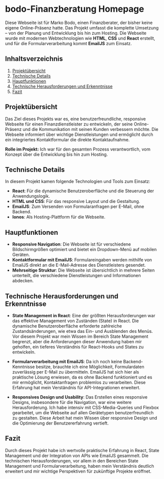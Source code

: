 # bodo-Finanzberatung Homepage

Diese Webseite ist für Marko Bodo, einen Finanzberater, der bisher keine eigene Online-Präsenz hatte. Das Projekt umfasst die komplette Umsetzung – von der Planung und Entwicklung bis hin zum Hosting. Die Webseite wurde mit modernen Webtechnologien wie **HTML**, **CSS** und **React** erstellt, und für die Formularverarbeitung kommt **EmailJS** zum Einsatz.

## Inhaltsverzeichnis

1. [Projektübersicht](#projektübersicht)
2. [Technische Details](#technische-details)
3. [Hauptfunktionen](#hauptfunktionen)
4. [Technische Herausforderungen und Erkenntnisse](#technische-herausforderungen-und-erkenntnisse)
5. [Fazit](#fazit)

## Projektübersicht

Das Ziel dieses Projekts war es, eine benutzerfreundliche, responsive Webseite für einen Finanzdienstleister zu entwickeln, der seine Online-Präsenz und die Kommunikation mit seinen Kunden verbessern möchte. Die Webseite informiert über wichtige Dienstleistungen und ermöglicht durch ein integriertes Kontaktformular die direkte Kontaktaufnahme.

**Rolle im Projekt:** Ich war für den gesamten Prozess verantwortlich, vom Konzept über die Entwicklung bis hin zum Hosting.

## Technische Details

In diesem Projekt kamen folgende Technologien und Tools zum Einsatz:

- **React**: Für die dynamische Benutzeroberfläche und die Steuerung der Anwendungslogik.
- **HTML und CSS**: Für das responsive Layout und die Gestaltung.
- **EmailJS**: Zum Versenden von Formularanfragen per E-Mail, ohne Backend.
- **Ionos**: Als Hosting-Plattform für die Webseite.

  
## Hauptfunktionen

- **Responsive Navigation**: Die Webseite ist für verschiedene Bildschirmgrößen optimiert und bietet ein Dropdown-Menü auf mobilen Geräten.
- **Kontaktformular mit EmailJS**: Formulareingaben werden mithilfe von EmailJS direkt an die E-Mail-Adresse des Dienstleisters gesendet.
- **Mehrseitige Struktur**: Die Webseite ist übersichtlich in mehrere Seiten unterteilt, die verschiedene Dienstleistungen und Informationen abdecken.

## Technische Herausforderungen und Erkenntnisse

- **State Management in React**: Eine der größten Herausforderungen war das effektive Management von Zuständen (State) in React. Die dynamische Benutzeroberfläche erforderte zahlreiche Zustandsänderungen, wie etwa das Ein- und Ausblenden des Menüs. Vor diesem Projekt war mein Wissen im Bereich State Management begrenzt, aber die Anforderungen dieser Anwendung haben mir geholfen, ein tieferes Verständnis für React-Hooks und States zu entwickeln.

- **Formularverarbeitung mit EmailJS**: Da ich noch keine Backend-Kenntnisse besitze, brauchte ich eine Möglichkeit, Formulardaten zuverlässig per E-Mail zu übermitteln. EmailJS hat sich hier als praktische Lösung erwiesen, da es ohne Backend funktioniert und es mir ermöglicht, Kontaktanfragen problemlos zu verarbeiten. Diese Erfahrung hat mein Verständnis für API-Integrationen erweitert.

- **Responsives Design und Usability**: Das Erstellen eines responsive Designs, insbesondere für die Navigation, war eine weitere Herausforderung. Ich habe intensiv mit CSS-Media-Queries und Flexbox gearbeitet, um die Webseite auf allen Gerätetypen benutzerfreundlich zu gestalten. Diese Arbeit hat mein Wissen über responsive Design und die Optimierung der Benutzererfahrung vertieft.

## Fazit

Durch dieses Projekt habe ich wertvolle praktische Erfahrung in React, State Management und der Integration von APIs wie EmailJS gesammelt. Die technischen Herausforderungen, vor allem in den Bereichen State Management und Formularverarbeitung, haben mein Verständnis deutlich erweitert und mir wichtige Perspektiven für zukünftige Projekte eröffnet.
